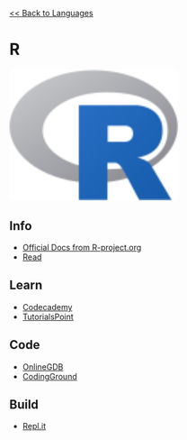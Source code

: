 <a href=".">&lt;&lt; Back to Languages</a>

# R

<img src="logos/R.png" width="300"/>

## Info
- [Official Docs from R-project.org](https://cran.r-project.org/manuals.htmlz)
- [Read](https://en.wikipedia.org/wiki/R_(programming_language))

## Learn
- [Codecademy](https://www.codecademy.com/learn/learn-r)
- [TutorialsPoint](https://www.tutorialspoint.com/r/index.htm)

## Code
- [OnlineGDB](https://www.onlinegdb.com/online_r_interpreter)
- [CodingGround](https://www.tutorialspoint.com/execute_r_online.php)

## Build
- [Repl.it](https://repl.it/languages/rlang)